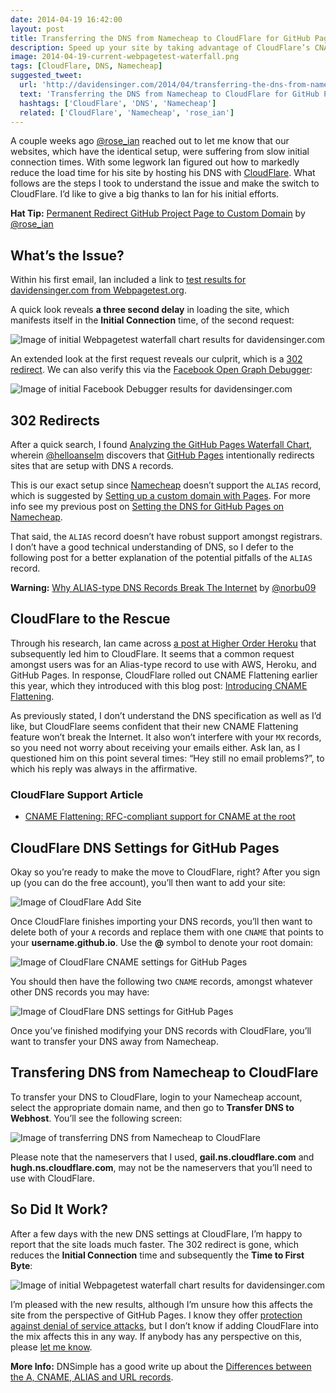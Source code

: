 ```yaml
---
date: 2014-04-19 16:42:00
layout: post
title: Transferring the DNS from Namecheap to CloudFlare for GitHub Pages
description: Speed up your site by taking advantage of CloudFlare’s CNAME Flattening.
image: 2014-04-19-current-webpagetest-waterfall.png
tags: [CloudFlare, DNS, Namecheap]
suggested_tweet:
  url: 'http://davidensinger.com/2014/04/transferring-the-dns-from-namecheap-to-cloudflare-for-github-pages/'
  text: 'Transferring the DNS from Namecheap to CloudFlare for GitHub Pages by @DavidEnsinger'
  hashtags: ['CloudFlare', 'DNS', 'Namecheap']
  related: ['CloudFlare', 'Namecheap', 'rose_ian']
---
```


A couple weeks ago [@rose_ian](https://twitter.com/rose_ian) reached out to let me know that our websites, which have the identical setup, were suffering from slow initial connection times. With some legwork Ian figured out how to markedly reduce the load time for his site by hosting his DNS with [CloudFlare](https://www.cloudflare.com/). What follows are the steps I took to understand the issue and make the switch to CloudFlare. I’d like to give a big thanks to Ian for his initial efforts.

<div class="yellow-box">
  <p><strong>Hat Tip:</strong> <a href="http://ianrose.me/blog/2014/03/30/permanent-rediect-github-project-page/">Permanent Redirect GitHub Project Page to Custom Domain</a> by <a href="https://twitter.com/rose_ian">@rose_ian</a></p>
</div>

## What’s the Issue?
Within his first email, Ian included a link to [test results for davidensinger.com from Webpagetest.org](http://www.webpagetest.org/result/140329_D9_NZT/1/details/).

A quick look reveals **a three second delay** in loading the site, which manifests itself in the **Initial Connection** time, of the second request:

<img src="{{ site.url }}/img/posts/2014-04-19-initial-webpagetest-waterfall.png" alt="Image of initial Webpagetest waterfall chart results for davidensinger.com" class="media-center"/>

An extended look at the first request reveals our culprit, which is a [302 redirect](http://en.wikipedia.org/wiki/HTTP_302). We can also verify this via the [Facebook Open Graph Debugger](https://developers.facebook.com/tools/debug):

<img src="{{ site.url }}/img/posts/2014-04-19-initial-facebook-debugger.png" alt="Image of initial Facebook Debugger results for davidensinger.com" class="media-center"/>

## 302 Redirects
After a quick search, I found [Analyzing the GitHub Pages Waterfall Chart](http://helloanselm.com/2014/github-pages-redirect-performance/), wherein [@helloanselm](https://twitter.com/helloanselm) discovers that [GitHub Pages](https://pages.github.com/) intentionally redirects sites that are setup with DNS `A` records.

This is our exact setup since [Namecheap](http://www.namecheap.com/?aff=32887) doesn’t support the `ALIAS` record, which is suggested by [Setting up a custom domain with Pages](https://help.github.com/articles/setting-up-a-custom-domain-with-pages). For more info see my previous post on [Setting the DNS for GitHub Pages on Namecheap](http://davidensinger.com/2013/03/setting-the-dns-for-github-pages-on-namecheap/).

That said, the `ALIAS` record doesn’t have robust support amongst registrars. I don’t have a good technical understanding of DNS, so I defer to the following post for a better explanation of the potential pitfalls of the `ALIAS` record.

<div class="yellow-box">
  <p><strong>Warning:</strong> <a href="https://iwantmyname.com/blog/2014/01/why-alias-type-records-break-the-internet.html">Why ALIAS-type DNS Records Break The Internet</a> by <a href="https://twitter.com/norbu09">@norbu09</a></p>
</div>

## CloudFlare to the Rescue
Through his research, Ian came across [a post at Higher Order Heroku](http://www.higherorderheroku.com/articles/cloudflare-dns-heroku/) that subsequently led him to CloudFlare. It seems that a common request amongst users was for an Alias-type record to use with AWS, Heroku, and GitHub Pages. In response, CloudFlare rolled out CNAME Flattening earlier this year, which they introduced with this blog post: [Introducing CNAME Flattening](http://blog.cloudflare.com/introducing-cname-flattening-rfc-compliant-cnames-at-a-domains-root).

As previously stated, I don’t understand the DNS specification as well as I’d like, but CloudFlare seems confident that their new CNAME Flattening feature won’t break the Internet. It also won’t interfere with your `MX` records, so you need not worry about receiving your emails either. Ask Ian, as I questioned him on this point several times: “Hey still no email problems?”, to which his reply was always in the affirmative.

### CloudFlare Support Article
- [CNAME Flattening: RFC-compliant support for CNAME at the root](https://support.cloudflare.com/hc/en-us/articles/200169056-CNAME-Flattening-RFC-compliant-support-for-CNAME-at-the-root)

## CloudFlare DNS Settings for GitHub Pages
Okay so you’re ready to make the move to CloudFlare, right? After you sign up (you can do the free account), you’ll then want to add your site:

<img src="{{ site.url }}/img/posts/2014-04-19-cloudflare-add-site.png" alt="Image of CloudFlare Add Site" class="media-center"/>

Once CloudFlare finishes importing your DNS records, you’ll then want to delete both of your `A` records and replace them with one `CNAME` that points to your **username.github.io**. Use the **@** symbol to denote your root domain:

<img src="{{ site.url }}/img/posts/2014-04-19-cloudflare-cname-for-github-pages.png" alt="Image of CloudFlare CNAME settings for GitHub Pages" class="media-center"/>

You should then have the following two `CNAME` records, amongst whatever other DNS records you may have:

<img src="{{ site.url }}/img/posts/2014-04-19-cloudflare-dns-settings-for-github-pages.png" alt="Image of CloudFlare DNS settings for GitHub Pages" class="media-center"/>

Once you’ve finished modifying your DNS records with CloudFlare, you’ll want to transfer your DNS away from Namecheap.

## Transfering DNS from Namecheap to CloudFlare
To transfer your DNS to CloudFlare, login to your Namecheap account, select the appropriate domain name, and then go to **Transfer DNS to Webhost**. You’ll see the following screen:

<img src="{{ site.url }}/img/posts/2014-04-19-namecheap-transfer-dns.png" alt="Image of transferring DNS from Namecheap to CloudFlare" class="media-center"/>

Please note that the nameservers that I used, **gail.ns.cloudflare.com** and **hugh.ns.cloudflare.com**, may not be the nameservers that you’ll need to use with CloudFlare.

## So Did It Work?
After a few days with the new DNS settings at CloudFlare, I’m happy to report that the site loads much faster. The 302 redirect is gone, which reduces the **Initial Connection** time and subsequently the **Time to First Byte**:

<img src="{{ site.url }}/img/posts/2014-04-19-current-webpagetest-waterfall.png" alt="Image of initial Webpagetest waterfall chart results for davidensinger.com" class="media-center"/>

I’m pleased with the new results, although I’m unsure how this affects the site from the perspective of GitHub Pages. I know they offer [protection against denial of service attacks](https://github.com/blog/1715-faster-more-awesome-github-pages), but I don’t know if adding CloudFlare into the mix affects this in any way. If anybody has any perspective on this, please [let me know](https://twitter.com/DavidEnsinger).

<div class="gray-box">
  <p><strong>More Info:</strong> DNSimple has a good write up about the <a href="http://support.dnsimple.com/articles/differences-between-a-cname-alias-url/">Differences between the A, CNAME, ALIAS and URL records</a>.</p>
</div>

